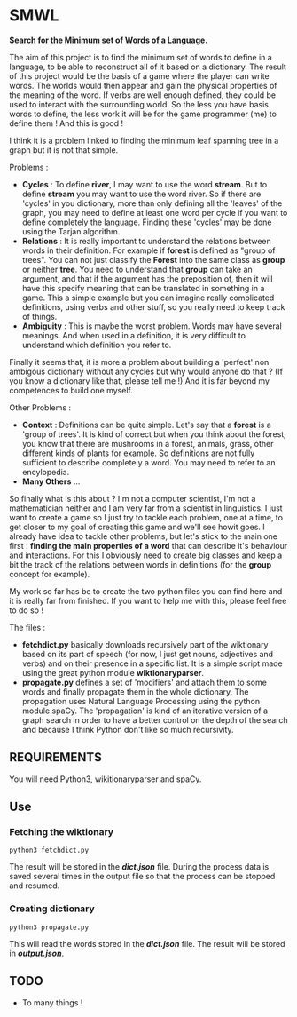 # SMWL

**Search for the Minimum set of Words of a Language.**

The aim of this project is to find the minimum set of words to define in a language, to be able to reconstruct all of it based on a dictionary. The result of this project would be the basis of a game where the player can write words. The worlds would then appear and gain the physical properties of the meaning of the word. If verbs are well enough defined, they could be used to interact with the surrounding world.
So the less you have basis words to define, the less work it will be for the game programmer (me) to define them ! And this is good !

I think it is a problem linked to finding the minimum leaf spanning tree in a graph but it is not that simple.

Problems :
* **Cycles** : To define **river**, I may want to use the word **stream**. But to define **stream** you may want to use the word river. So if there are 'cycles' in you dictionary, more than only defining all the 'leaves' of the graph, you may need to define at least one word per cycle if you want to define completely the language. Finding these 'cycles' may be done using the Tarjan algorithm.
* **Relations** : It is really important to understand the relations between words in their definition. For example if **forest** is defined as "group of trees". You can not just classify the **Forest** into the same class as **group** or neither **tree**. You need to understand that **group** can take an argument, and that if the argument has the preposition of, then it will have this specify meaning that can be translated in something in a game. This a simple example but you can imagine really
  complicated definitions, using verbs and other stuff, so you really need to keep track of things.
* **Ambiguity** : This is maybe the worst problem. Words may have several meanings. And when used in a definition, it is very difficult to understand which definition you refer to.

Finally it seems that, it is more a problem about building a 'perfect' non ambigous dictionary without any cycles but why would anyone do that ? (If you know a dictionary like that, please tell me !) And it is far beyond my competences to build one myself.

Other Problems :

* **Context** : Definitions can be quite simple. Let's say that a **forest** is a 'group of trees'. It is kind of correct but when you think about the forest, you know that there are mushrooms in a forest, animals, grass, other different kinds of plants for example. So definitions are not fully sufficient to describe completely a word. You may need to refer to an encylopedia.
* **Many Others** ...

So finally what is this about ? I'm not a computer scientist, I'm not a mathematician neither and I am very far from a scientist in linguistics. I just want to create a game so I just try to tackle each problem, one at a time, to get closer to my goal of creating this game and we'll see howit goes. I already have idea to tackle other problems, but let's stick to the main one first : **finding the main properties of a word** that can describe it's behaviour and interactions. For this I obviously need to create big classes and keep a bit the track of the
relations between words in definitions (for the **group** concept for example).

My work so far has be to create the two python files you can find here and it is really far from finished. If you want to help me with this, please feel free to do so !

The files :
* **fetchdict.py** basically downloads recursively part of the wiktionary based on its part of speech (for now, I just get nouns, adjectives and verbs) and on their presence in a specific list. It is a simple script made using the great python module **wiktionaryparser**.
* **propagate.py** defines a set of 'modifiers' and attach them to some words and finally propagate them in the whole dictionary. The propagation uses Natural Language Processing using the python module spaCy. The 'propagation' is kind of an iterative version of a graph search in order to have a better control on the depth of the search and because I think Python don't like so much recursivity.

## REQUIREMENTS

You will need Python3, wikitionaryparser and spaCy.

## Use

### Fetching the wiktionary

```
python3 fetchdict.py
```
The result will be stored in the ***dict.json*** file. 
During the process data is saved several times in the output file so that the process can be stopped and resumed.

### Creating dictionary

```
python3 propagate.py
```

This will read the words stored in the ***dict.json*** file.
The result will be stored in ***output.json***.

## TODO

* To many things !
